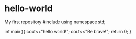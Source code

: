 # hello-world
My first repository
#include<iostream>
  using namespace std;
  
  int main(){
  cout<<"hello world!";
  cout<<"Be brave!";
  return 0;
  }
